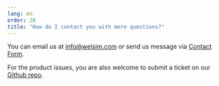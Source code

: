 ```yaml
---
lang: en
order: 28
title: "How do I contact you with more questions?"
---
```


You can email us at [info@welsim.com](mailto:info@welsim.com) or send us message via [Contact Form](https://us15.list-manage.com/contact-form?u=90ac76843a62679589273ff26&form_id=f0bf197ab18ebb8a81cfae29896b0ecb). 

For the product issues, you are also welcome to submit a ticket on our [Github repo](https://github.com/WelSimLLC/WelSim-Apps/issues).
